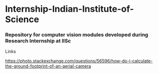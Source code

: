 # Internship-Indian-Institute-of-Science


### Repository for computer vision modules developed during Research Internship at IISc

Links

https://photo.stackexchange.com/questions/56596/how-do-i-calculate-the-ground-footprint-of-an-aerial-camera
